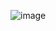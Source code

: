 ![image](https://user-images.githubusercontent.com/82854823/131416778-2582c990-3363-460d-855f-11c77a16982d.png)
